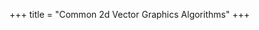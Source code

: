 +++
title = "Common 2d Vector Graphics Algorithms"
+++

<!-- 
bresenham's line
xiao wu's line
bezier curves
even-odd and non-zero winding fill rules
 -->
 